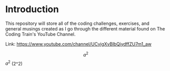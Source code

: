 # Introduction


This repository will store all of the coding challenges, exercises, and general musings created as I go through the different material found on The Coding Train's YouTube Channel.

Link: https://www.youtube.com/channel/UCvjgXvBlbQiydffZU7m1_aw

$$a^2$$
$a^2$
\(2^2\)
